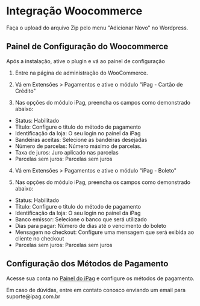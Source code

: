 # Integração Woocommerce

Faça o upload do arquivo Zip pelo menu "Adicionar Novo" no Wordpress.

## Painel de Configuração do Woocommerce

Após a instalação, ative o plugin e vá ao painel de configuração

1. Entre na página de administração do WooCommerce.
2. Vá em Extensões > Pagamentos e ative o módulo "iPag - Cartão de Crédito"

3. Nas opções do módulo iPag, preencha os campos como demonstrado abaixo:
 * Status: Habilitado
 * Título: Configure o título do método de pagamento
 * Identificação da loja: O seu login no painel da iPag
 * Bandeiras aceitas: Selecione as bandeiras desejadas
 * Número de parcelas: Número máximo de parcelas.
 * Taxa de juros: Juro aplicado nas parcelas
 * Parcelas sem juros: Parcelas sem juros

4. Vá em Extensões > Pagamentos e ative o módulo "iPag - Boleto"

5. Nas opções do módulo iPag, preencha os campos como demonstrado abaixo:
 * Status: Habilitado
 * Título: Configure o título do método de pagamento
 * Identificação da loja: O seu login no painel da iPag
 * Banco emissor: Selecione o banco que será utilizado
 * Dias para pagar: Número de dias até o vencimento do boleto
 * Mensagem no checkout: Configure uma mensagem que será exibida ao cliente no checkout
 * Parcelas sem juros: Parcelas sem juros

## Configuração dos Métodos de Pagamento
Acesse sua conta no <a href="https://painel-sandbox.ipag.com.br">Painel do iPag</a> e configure os métodos de pagamento.
<aside class="notice">
    Em caso de dúvidas, entre em contato conosco enviando um email para suporte@ipag.com.br
</aside>
